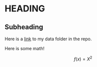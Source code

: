 # HEADING

## Subheading

Here is a [link](../data/) to my data folder in the repo.

Here is some math!

$$f(x) = X^2$$
